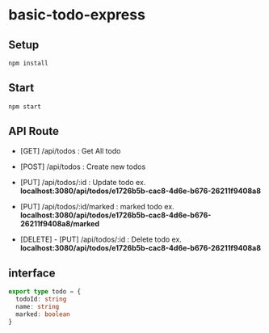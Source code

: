 # basic-todo-express

## Setup
```
npm install
```

## Start
```
npm start
```

## API Route
- [GET] /api/todos : Get All todo

- [POST] /api/todos : Create new todos

- [PUT] /api/todos/:id : Update todo ex. __localhost:3080/api/todos/e1726b5b-cac8-4d6e-b676-26211f9408a8__

- [PUT] /api/todos/:id/marked : marked todo ex. __localhost:3080/api/todos/e1726b5b-cac8-4d6e-b676-26211f9408a8/marked__

- [DELETE] - [PUT] /api/todos/:id : Delete todo ex. __localhost:3080/api/todos/e1726b5b-cac8-4d6e-b676-26211f9408a8__

## interface 

```typescript
export type todo = {
  todoId: string
  name: string
  marked: boolean
}
```